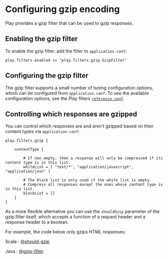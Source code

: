 <!--- Copyright (C) 2009-2020 Lightbend Inc. <https://www.lightbend.com> -->
# Configuring gzip encoding

Play provides a gzip filter that can be used to gzip responses.

## Enabling the gzip filter

To enable the gzip filter, add the filter to `application.conf`:

```
play.filters.enabled += "play.filters.gzip.GzipFilter"
```

## Configuring the gzip filter

The gzip filter supports a small number of tuning configuration options, which can be configured from `application.conf`.  To see the available configuration options, see the Play filters [`reference.conf`](resources/confs/filters-helpers/reference.conf).

## Controlling which responses are gzipped

You can control which responses are and aren't gzipped based on their content types via `application.conf`:

```
play.filters.gzip {

    contentType {

        # If non empty, then a response will only be compressed if its content type is in this list.
        whiteList = [ "text/*", "application/javascript", "application/json" ]

        # The black list is only used if the white list is empty.
        # Compress all responses except the ones whose content type is in this list.
        blackList = []
    }
}
```

As a more flexible alternative you can use the `shouldGzip` parameter of the gzip filter itself, which accepts a function of a request header and a response header to a boolean.

For example, the code below only gzips HTML responses:

Scala
: @[should-gzip](code/GzipEncoding.scala)

Java
: @[gzip-filter](code/detailedtopics/configuration/gzipencoding/CustomFilters.java)

